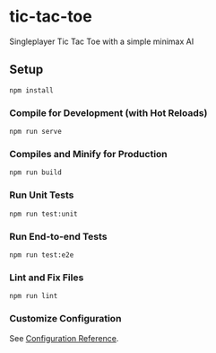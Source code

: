 # tic-tac-toe

Singleplayer Tic Tac Toe with a simple minimax AI

## Setup
```
npm install
```

### Compile for Development (with Hot Reloads)
```
npm run serve
```

### Compiles and Minify for Production
```
npm run build
```

### Run Unit Tests
```
npm run test:unit
```

### Run End-to-end Tests
```
npm run test:e2e
```

### Lint and Fix Files
```
npm run lint
```

### Customize Configuration
See [Configuration Reference](https://cli.vuejs.org/config/).
